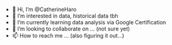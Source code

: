- 👋 Hi, I’m @CatherineHaro
- 👀 I’m interested in data, historical data tbh 
- 🌱 I’m currently learning data analysis via Google Certification
- 💞️ I’m looking to collaborate on ... (not sure yet)
- 📫 How to reach me ... (also figuring it out...)

<!---
CatherineHaro/CatherineHaro is a ✨ special ✨ repository because its `README.md` (this file) appears on your GitHub profile.
You can click the Preview link to take a look at your changes.
--->
